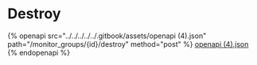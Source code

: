 # Destroy

{% openapi src="../../../../../.gitbook/assets/openapi (4).json" path="/monitor_groups/{id}/destroy" method="post" %}
[openapi (4).json](<../../../../../.gitbook/assets/openapi (4).json>)
{% endopenapi %}
